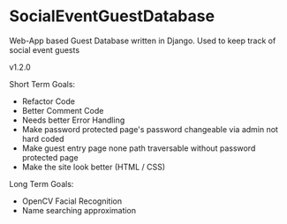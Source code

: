 # SocialEventGuestDatabase
 Web-App based Guest Database written in Django. Used to keep track of social event guests

v1.2.0

Short Term Goals:
- Refactor Code
- Better Comment Code
- Needs better Error Handling
- Make password protected page's password changeable via admin not hard coded
- Make guest entry page none path traversable without password protected page
- Make the site look better (HTML / CSS)

Long Term Goals:
- OpenCV Facial Recognition
- Name searching approximation
